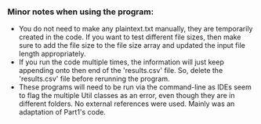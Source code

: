 ### Minor notes when using the program:
 - You do not need to make any plaintext.txt manually, they are temporarily created in the code. If you want to 
   test different file sizes, then make sure to add the file size to the file size array and updated the input file 
   length appropriately.
 - If you run the code multiple times, the information will just keep appending onto then end of the 'results.csv' 
   file. So, delete the 'results.csv' file before rerunning the program.
 - These programs will need to be run via the command-line as IDEs seem to flag the multiple 
   Util classes as an error, even though they are in different folders.
No external references were used. Mainly was an adaptation of Part1's code.